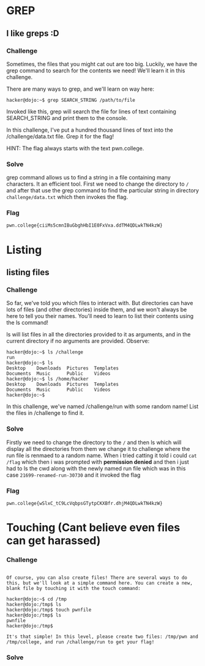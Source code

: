 # GREP

## I like greps :D

### Challenge

Sometimes, the files that you might cat out are too big. Luckily, we have the grep command to search for the contents we need! We'll learn it in this challenge.

There are many ways to grep, and we'll learn on way here:
```
hacker@dojo:~$ grep SEARCH_STRING /path/to/file
```
Invoked like this, grep will search the file for lines of text containing SEARCH_STRING and print them to the console.

In this challenge, I've put a hundred thousand lines of text into the /challenge/data.txt file. Grep it for the flag!

HINT: The flag always starts with the text pwn.college.


### Solve

grep command allows us to find a string in a file containing many characters. It an efficient tool. First we need to change the directory to `/` and after that use the grep command to find the particular string in directory `challenge/data.txt` which then invokes the flag.

### Flag

`pwn.college{ciiMs5cmnIBuGbghHbI1E0FxVxa.ddTM4QDLwkTN4kzW}`


# Listing

## listing files

### Challenge


So far, we've told you which files to interact with. But directories can have lots of files (and other directories) inside them, and we won't always be here to tell you their names. You'll need to learn to list their contents using the ls command!

ls will list files in all the directories provided to it as arguments, and in the current directory if no arguments are provided. Observe:
```
hacker@dojo:~$ ls /challenge
run
hacker@dojo:~$ ls
Desktop    Downloads  Pictures  Templates
Documents  Music      Public    Videos
hacker@dojo:~$ ls /home/hacker
Desktop    Downloads  Pictures  Templates
Documents  Music      Public    Videos
hacker@dojo:~$
```

In this challenge, we've named /challenge/run with some random name! List the files in /challenge to find it.


### Solve

Firstly we need to change the directory to the `/` and then ls which will display all the directories from them we change it to challenge where the run file is renmaed to a random name. When i tried catting it told i could `cat /flag` which then i was prompted with **permission denied** and then i just had to ls the cwd along with the newly named run file which was in this case `21699-renamed-run-30730` and it invoked the flag


### Flag

`pwn.college{wSlxC_tC9LcVqbpsGTytpCKXBfr.dhjM4QDLwkTN4kzW}`









# Touching (Cant believe even files can get harassed)

### Challenge

```

Of course, you can also create files! There are several ways to do this, but we'll look at a simple command here. You can create a new, blank file by touching it with the touch command:

hacker@dojo:~$ cd /tmp
hacker@dojo:/tmp$ ls
hacker@dojo:/tmp$ touch pwnfile
hacker@dojo:/tmp$ ls
pwnfile
hacker@dojo:/tmp$

It's that simple! In this level, please create two files: /tmp/pwn and /tmp/college, and run /challenge/run to get your flag!

```


### Solve


